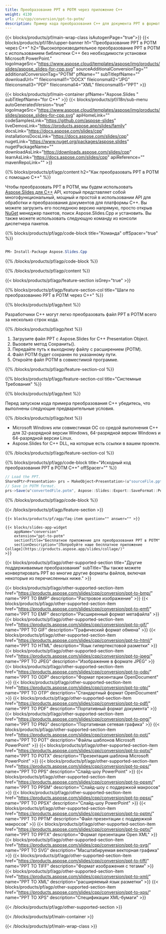 ```yaml
---
title: Преобразование PPT в POTM через приложение C++
weight: 4130
url: /ru/cpp/conversion/ppt-to-potm/ 
description: Пример кода преобразования C++ для документа PPT в формат POTM. Используйте пример кода для пакетного преобразования PPT в POTM в любом приложении C++.
---
```


{{< blocks/products/pf/main-wrap-class isAutogenPage="true">}}
{{< blocks/products/pf/i18n/upper-banner h1="Преобразование PPT в POTM через C++" h2="Высокопроизводительное преобразование PPT в POTM с использованием библиотеки C++ без необходимости установки Microsoft PowerPoint." logoImageSrc="https://www.aspose.cloud/templates/aspose/img/products/slides/aspose_slides-for-cpp.svg" sourceAdditionalConversionTag="" additionalConversionTag="POTM" pfName="" subTitlepfName="" downloadUrl="" fileiconsmall1="DOCX" fileiconsmall2="JPG" fileiconsmall3="PDF" fileiconsmall4="XML" fileiconsmall5="PPT" >}}

{{< blocks/products/pf/main-container pfName="Aspose.Slides " subTitlepfName="for C++" >}}
{{< blocks/products/pf/i18n/sub-menu autoGeneratedVersion="true" logoImageSrc="https://www.aspose.cloud/templates/aspose/img/products/slides/aspose_slides-for-cpp.svg" apiHomeLink="" codeSamplesLink="https://github.com/aspose-slides" liveDemosLink="https://products.aspose.app/slides/family" docsLink="https://docs.aspose.com/slides/cpp" installationsDocsLink="https://docs.aspose.com/slides/cpp" nugetLink="https://www.nuget.org/packages/aspose.slides" nugetPackageName="" downloadAsLink="https://downloads.aspose.com/slides/cpp" learnAsLink="https://docs.aspose.com/slides/cpp" apiReference="" mavenRepoLink="" >}}

{{% blocks/products/pf/agp/content h2="Как преобразовать PPT в POTM с помощью C++" %}}

 Чтобы преобразовать PPT в POTM, мы будем использовать
 [Aspose.Slides для C++](https://products.aspose.com/slides/cpp)
 API, который представляет собой многофункциональный, мощный и простой в использовании API для обработки и преобразования документов для платформы C++. Вы можете загрузить его последнюю версию напрямую, просто открыв
 [NuGet](https://www.nuget.org/packages/aspose.slides)
 менеджер пакетов, поиск
 Aspose.Slides.Cpp
 и установить. Вы также можете использовать следующую команду из консоли диспетчера пакетов.

{{% blocks/products/pf/agp/code-block title="Команда" offSpacer="true" %}}

```cs

PM> Install-Package Aspose.Slides.Cpp

```

{{% /blocks/products/pf/agp/code-block %}}

{{% /blocks/products/pf/agp/content %}}

{{< blocks/products/pf/agp/feature-section isGrey="true" >}}

{{% blocks/products/pf/agp/feature-section-col title="Шаги по преобразованию PPT в POTM через C++" %}}

{{% blocks/products/pf/agp/text %}}

 Разработчики C++ могут легко преобразовать файл PPT в POTM всего за несколько строк кода.

{{% /blocks/products/pf/agp/text %}}

1. Загрузите файл PPT с Aspose.Slides for C++ Presentation Object.
1. Вызовите метод Сохранить().
1. Передайте путь к выходному файлу с расширением (POTM).
1. Файл POTM будет сохранен по указанному пути.
1. Откройте файл POTM в совместимой программе.

{{% /blocks/products/pf/agp/feature-section-col %}}

{{% blocks/products/pf/agp/feature-section-col title="Системные Требования" %}}

{{% blocks/products/pf/agp/text %}}

 Перед запуском кода примера преобразования C++ убедитесь, что выполнены следующие предварительные условия.

{{% /blocks/products/pf/agp/text %}}

- Microsoft Windows или совместимая ОС со средой выполнения C++ для 32-разрядной версии Windows, 64-разрядной версии Windows и 64-разрядной версии Linux.
- Aspose.Slides for C++ DLL, на которые есть ссылки в вашем проекте.

{{% /blocks/products/pf/agp/feature-section-col %}}

{{% blocks/products/pf/agp/code-block title="Исходный код преобразования PPT в POTM C++" offSpacer="" %}}

```cs
// Load the PPT.
SharedPtr<Presentation> prs = MakeObject<Presentation>(u"sourceFile.ppt");
// Save in POTM format.
prs->Save(u"convertedFile.potm", Aspose::Slides::Export::SaveFormat::Potm);

```

{{% /blocks/products/pf/agp/code-block %}}

{{< /blocks/products/pf/agp/feature-section >}}

    {{< blocks/products/pf/agp/faq-item question="" answer="" >}}
 

<!-- aboutfile Starts -->

<!-- aboutfile Ends -->

    {{< blocks/slides-app-widget 
        appName="conversion"
        extension="ppt-to-potm"
        sectionTitle="Бесплатное приложение для преобразования PPT в POTM" 
        sectionDescription="[Попробуйте наше бесплатное приложение Collage](https://products.aspose.app/slides/collage/)" 
    >}}
    
{{< blocks/products/pf/agp/other-supported-section title="Другие поддерживаемые преобразования" subTitle="Вы также можете конвертировать PPT во многие другие форматы файлов, включая некоторые из перечисленных ниже." >}}

{{< blocks/products/pf/agp/other-supported-section-item href="https://products.aspose.com/slides/cpp/conversion/ppt-to-bmp/" name="PPT TO BMP" description="Растровое изображение" >}}
{{< blocks/products/pf/agp/other-supported-section-item href="https://products.aspose.com/slides/cpp/conversion/ppt-to-emf/" name="PPT TO EMF" description="Расширенный формат метафайла" >}}
{{< blocks/products/pf/agp/other-supported-section-item href="https://products.aspose.com/slides/cpp/conversion/ppt-to-gif/" name="PPT TO GIF" description="Графический формат обмена" >}}
{{< blocks/products/pf/agp/other-supported-section-item href="https://products.aspose.com/slides/cpp/conversion/ppt-to-html/" name="PPT TO HTML" description="Язык гипертекстовой разметки" >}}
{{< blocks/products/pf/agp/other-supported-section-item href="https://products.aspose.com/slides/cpp/conversion/ppt-to-jpeg/" name="PPT TO JPEG" description="Изображение в формате JPEG" >}}
{{< blocks/products/pf/agp/other-supported-section-item href="https://products.aspose.com/slides/cpp/conversion/ppt-to-odp/" name="PPT TO ODP" description="Формат презентации OpenDocument" >}}
{{< blocks/products/pf/agp/other-supported-section-item href="https://products.aspose.com/slides/cpp/conversion/ppt-to-otp/" name="PPT TO OTP" description="Стандартный формат OpenDocument" >}}
{{< blocks/products/pf/agp/other-supported-section-item href="https://products.aspose.com/slides/cpp/conversion/ppt-to-pdf/" name="PPT TO PDF" description="Портативный формат документа" >}}
{{< blocks/products/pf/agp/other-supported-section-item href="https://products.aspose.com/slides/cpp/conversion/ppt-to-png/" name="PPT TO PNG" description="Портативная сетевая графика" >}}
{{< blocks/products/pf/agp/other-supported-section-item href="https://products.aspose.com/slides/cpp/conversion/ppt-to-pot/" name="PPT TO POT" description="Файлы шаблонов Microsoft PowerPoint" >}}
{{< blocks/products/pf/agp/other-supported-section-item href="https://products.aspose.com/slides/cpp/conversion/ppt-to-potx/" name="PPT TO POTX" description="Презентация шаблона Microsoft PowerPoint" >}}
{{< blocks/products/pf/agp/other-supported-section-item href="https://products.aspose.com/slides/cpp/conversion/ppt-to-pps/" name="PPT TO PPS" description="Слайд-шоу PowerPoint" >}}
{{< blocks/products/pf/agp/other-supported-section-item href="https://products.aspose.com/slides/cpp/conversion/ppt-to-ppsm/" name="PPT TO PPSM" description="Слайд-шоу с поддержкой макросов" >}}
{{< blocks/products/pf/agp/other-supported-section-item href="https://products.aspose.com/slides/cpp/conversion/ppt-to-ppsx/" name="PPT TO PPSX" description="Слайд-шоу PowerPoint" >}}
{{< blocks/products/pf/agp/other-supported-section-item href="https://products.aspose.com/slides/cpp/conversion/ppt-to-pptm/" name="PPT TO PPTM" description="Файл презентации с поддержкой макросов" >}}
{{< blocks/products/pf/agp/other-supported-section-item href="https://products.aspose.com/slides/cpp/conversion/ppt-to-pptx/" name="PPT TO PPTX" description="Формат презентации Open XML" >}}
{{< blocks/products/pf/agp/other-supported-section-item href="https://products.aspose.com/slides/cpp/conversion/ppt-to-svg/" name="PPT TO SVG" description="Масштабируемая векторная графика" >}}
{{< blocks/products/pf/agp/other-supported-section-item href="https://products.aspose.com/slides/cpp/conversion/ppt-to-tiff/" name="PPT TO TIFF" description="Формат изображения с тегами" >}}
{{< blocks/products/pf/agp/other-supported-section-item href="https://products.aspose.com/slides/cpp/conversion/ppt-to-xml/" name="PPT TO XML" description="расширяемый язык разметки" >}}
{{< blocks/products/pf/agp/other-supported-section-item href="https://products.aspose.com/slides/cpp/conversion/ppt-to-xps/" name="PPT TO XPS" description="Спецификации XML-бумаги" >}}

{{< /blocks/products/pf/agp/other-supported-section >}}

{{< /blocks/products/pf/main-container >}}
    
{{< /blocks/products/pf/main-wrap-class >}}